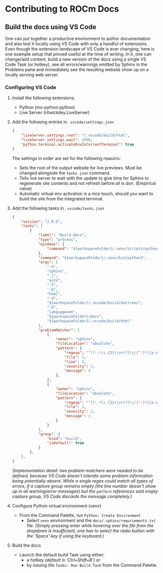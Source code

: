 # Contributing to ROCm Docs

## Build the docs using VS Code

One can put together a productive environment to author documentation and also test it locally using VS Code with only a handful of extensions. Even though the extension landscape of VS Code is ever changing, here is one example setup that proved useful at the time of writing. In it, one can change/add content, build a new version of the docs using a single VS Code Task (or hotkey), see all errors/warnings emitted by Sphinx in the Problems pane and immediately see the resulting website show up on a locally serving web server.

### Configuring VS Code

1. Install the following extensions:

   - Python (ms-python.python)
   - Live Server (ritwickdey.LiveServer)

2. Add the following entries in `.vscode/settings.json`

    ```json
    {
    	"liveServer.settings.root": "/.vscode/build/html",
    	"liveServer.settings.wait": 1000,
    	"python.terminal.activateEnvInCurrentTerminal": true
    }
    ```

    The settings in order are set for the following reasons:
    - Sets the root of the output website for live previews. Must be changed alongside the `tasks.json` command.
    - Tells live server to wait with the update to give time for Sphinx to regenerate site contents and not refresh before all is don. (Empirical value)
    - Automatic virtual env activation is a nice touch, should you want to build the site from the integrated terminal.

3. Add the following tasks in `.vscode/tasks.json`

    ```json
    {
    	"version": "2.0.0",
    	"tasks": [
    		{
    			"label": "Build Docs",
    			"type": "process",
    			"windows": {
    				"command": "${workspaceFolder}/.venv/Scripts/python.exe"
    			},
    			"command": "${workspaceFolder}/.venv/bin/python3",
    			"args": [
    				"-m",
    				"sphinx",
    				"-j",
    				"auto",
    				"-T",
    				"-b",
    				"html",
    				"-d",
    				"${workspaceFolder}/.vscode/build/doctrees",
    				"-D",
    				"language=en",
    				"${workspaceFolder}/docs",
    				"${workspaceFolder}/.vscode/build/html"
    			],
    			"problemMatcher": [
    				{
    					"owner": "sphinx",
    					"fileLocation": "absolute",
    					"pattern": {
    						"regexp": "^(?:.*\\.{3}\\s+)?(\\/[^:]*|[a-zA-Z]:\\\\[^:]*):(\\d+):\\s+(WARNING|ERROR):\\s+(.*)$",
    						"file": 1,
    						"line": 2,
    						"severity": 3,
    						"message": 4
    					},
    				},
    				{
    					"owner": "sphinx",
    					"fileLocation": "absolute",
    					"pattern": {
    						"regexp": "^(?:.*\\.{3}\\s+)?(\\/[^:]*|[a-zA-Z]:\\\\[^:]*):{1,2}\\s+(WARNING|ERROR):\\s+(.*)$",
    						"file": 1,
    						"severity": 2,
    						"message": 3
    					}
    				}
    			],
    			"group": {
    				"kind": "build",
    				"isDefault": true
    			}
    		},
    	],
    }
    ```

    _(Implementation detail: two problem matchers were needed to be defined, because VS Code doesn't tolerate some problem information being potentially absent. While a single regex could match all types of errors, if a capture group remains empty (the line number doesn't show up in all warning/error messages) but the `pattern` references said empty capture group, VS Code discards the message completely.)_

4. Configure Python virtual environment (venv)

    - From the Command Palette, run `Python: Create Environment`
      - Select `venv` environment and the `docs/.sphinx/requriements.txt` file. _(Simply pressing enter while hovering over the file from the dropdown is insufficient, one has to select the radio button with the 'Space' key if using the keyboard.)_

5. Build the docs

    - Launch the default build Task using either:
      - a hotkey _(default is 'Ctrl+Shift+B')_ or
      - by issuing the `Tasks: Run Build Task` from the Command Palette.